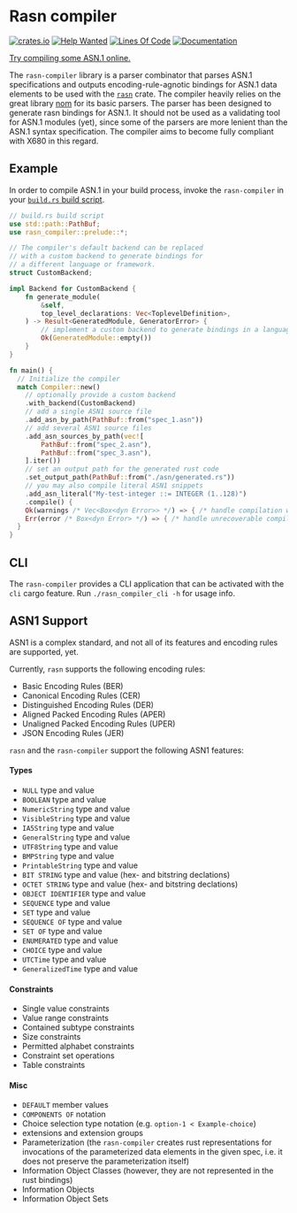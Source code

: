 # Rasn compiler
[![crates.io](https://img.shields.io/crates/d/rasn-compiler.svg)](https://crates.io/crates/rasn-compiler)
[![Help Wanted](https://img.shields.io/github/issues/librasn/compiler/help%20wanted?color=green)](https://github.com/librasn/compiler/issues?q=is%3Aissue+is%3Aopen+label%3A%22help+wanted%22)
[![Lines Of Code](https://tokei.rs/b1/github/librasn/compiler?category=code)](https://github.com/XAMPPRocky/tokei)
[![Documentation](https://docs.rs/rasn-compiler/badge.svg)](https://docs.rs/rasn-compiler/)

[Try compiling some ASN.1 online.](https://librasn.github.io/)

The `rasn-compiler` library is a parser combinator that parses ASN.1 specifications and outputs
encoding-rule-agnotic bindings for ASN.1 data elements to be used with the [`rasn`](https://github.com/librasn/rasn) crate.
The compiler heavily relies on the great library [nom](https://docs.rs/nom/latest/nom/) for its basic parsers.
The parser has been designed to generate rasn bindings for ASN.1. It should not be used as a validating tool for ASN.1 modules (yet), since some of the parsers are more lenient than the ASN.1 syntax specification. The compiler aims to become fully compliant with X680 in this regard.

## Example
In order to compile ASN.1 in your build process, invoke the `rasn-compiler` in your [`build.rs` build script](https://doc.rust-lang.org/cargo/reference/build-scripts.html).

```rust
// build.rs build script
use std::path::PathBuf;
use rasn_compiler::prelude::*;

// The compiler's default backend can be replaced
// with a custom backend to generate bindings for
// a different language or framework.
struct CustomBackend;

impl Backend for CustomBackend {
    fn generate_module(
        &self,
        top_level_declarations: Vec<ToplevelDefinition>,
    ) -> Result<GeneratedModule, GeneratorError> {
        // implement a custom backend to generate bindings in a language of your choice
        Ok(GeneratedModule::empty())
    }
}

fn main() {
  // Initialize the compiler
  match Compiler::new()
    // optionally provide a custom backend
    .with_backend(CustomBackend)
    // add a single ASN1 source file
    .add_asn_by_path(PathBuf::from("spec_1.asn"))
    // add several ASN1 source files
    .add_asn_sources_by_path(vec![
        PathBuf::from("spec_2.asn"),
        PathBuf::from("spec_3.asn"),
    ].iter())
    // set an output path for the generated rust code
    .set_output_path(PathBuf::from("./asn/generated.rs"))
    // you may also compile literal ASN1 snippets
    .add_asn_literal("My-test-integer ::= INTEGER (1..128)")
    .compile() {
    Ok(warnings /* Vec<Box<dyn Error>> */) => { /* handle compilation warnings */ }
    Err(error /* Box<dyn Error> */) => { /* handle unrecoverable compilation error */ }
  }
}
```

## CLI
The `rasn-compiler` provides a CLI application that can be activated with the `cli` cargo feature.
Run `./rasn_compiler_cli -h` for usage info.

## ASN1 Support
ASN1 is a complex standard, and not all of its features and encoding rules are supported, yet.

Currently, `rasn` supports the following encoding rules:
* Basic Encoding Rules (BER)
* Canonical Encoding Rules (CER)
* Distinguished Encoding Rules (DER)
* Aligned Packed Encoding Rules (APER)
* Unaligned Packed Encoding Rules (UPER)
* JSON Encoding Rules (JER)

`rasn` and the `rasn-compiler` support the following ASN1 features:

#### Types
* `NULL` type and value
* `BOOLEAN` type and value
* `NumericString` type and value
* `VisibleString` type and value
* `IA5String` type and value
* `GeneralString` type and value
* `UTF8String` type and value
* `BMPString` type and value
* `PrintableString` type and value
* `BIT STRING` type and value (hex- and bitstring declations)
* `OCTET STRING` type and value (hex- and bitstring declations)
* `OBJECT IDENTIFIER` type and value
* `SEQUENCE` type and value
* `SET` type and value
* `SEQUENCE OF` type and value
* `SET OF` type and value
* `ENUMERATED` type and value
* `CHOICE` type and value
* `UTCTime` type and value
* `GeneralizedTime` type and value

#### Constraints
* Single value constraints
* Value range constraints
* Contained subtype constraints
* Size constraints
* Permitted alphabet constraints
* Constraint set operations
* Table constraints

#### Misc
* `DEFAULT` member values
* `COMPONENTS OF` notation
* Choice selection type notation (e.g. `option-1 < Example-choice`)
* extensions and extension groups
* Parameterization (the `rasn-compiler` creates rust representations for invocations of the parameterized data elements in the given spec, i.e. it does not preserve the parameterization itself)
* Information Object Classes (however, they are not represented in the rust bindings)
* Information Objects
* Information Object Sets
